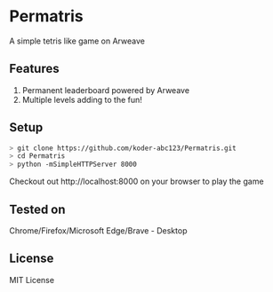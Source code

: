 # Permatris
A simple tetris like game on Arweave

## Features

1. Permanent leaderboard powered by Arweave
2. Multiple levels adding to the fun!

## Setup

```sh
> git clone https://github.com/koder-abc123/Permatris.git
> cd Permatris
> python -mSimpleHTTPServer 8000
```

Checkout out http://localhost:8000 on your browser to play the game

## Tested on

Chrome/Firefox/Microsoft Edge/Brave - Desktop

## License

MIT License